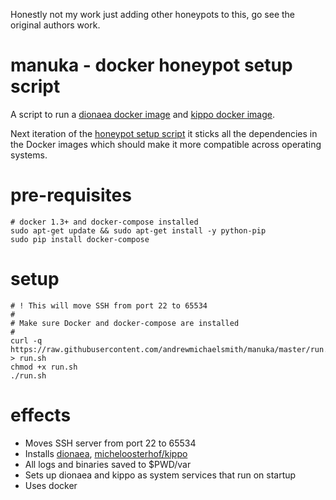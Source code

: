 Honestly not my work just adding other honeypots to this, go see the original authors work. 

manuka - docker honeypot setup script
======

A script to run a [dionaea docker image](https://registry.hub.docker.com/u/andrewmichaelsmith/dionaea/) and [kippo docker image](https://registry.hub.docker.com/u/andrewmichaelsmith/kippo).

Next iteration of the [honeypot setup script](https://github.com/andrewmichaelsmith/honeypot-setup-script/) it sticks all the dependencies in the Docker images which should make it more compatible across operating systems.

pre-requisites
==============
```
# docker 1.3+ and docker-compose installed
sudo apt-get update && sudo apt-get install -y python-pip
sudo pip install docker-compose
```

setup
======
```
# ! This will move SSH from port 22 to 65534
#
# Make sure Docker and docker-compose are installed
#
curl -q https://raw.githubusercontent.com/andrewmichaelsmith/manuka/master/run.sh > run.sh
chmod +x run.sh
./run.sh
```

effects
=======
* Moves SSH server from port 22 to 65534
* Installs [dionaea](http://dionaea.carnivore.it/), [micheloosterhof/kippo](https://github.com/micheloosterhof/kippo)
* All logs and binaries saved to $PWD/var
* Sets up dionaea and kippo as system services that run on startup
* Uses docker
